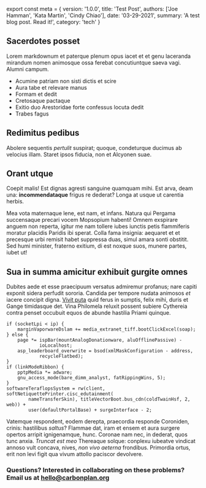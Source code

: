 export const meta = {
version: '1.0.0',
title: 'Test Post',
authors: ['Joe Hamman', 'Kata Martin', 'Cindy Chiao'],
date: '03-29-2021',
summary:
'A test blog post. Read it!',
category: 'tech'
}

## Sacerdotes posset

Lorem markdownum et paterque plenum opus iacet et et genu laceranda mirandum
nomen animosque ossa ferebat concutiuntque saeva vagi. Alumni campum.

- Acumine patriam non sisti dictis et scire
- Aura tabe et relevare manus
- Formam et dedit
- Cretosaque pactaque
- Exitio duo Arestoridae forte confessus locuta dedit
- Trabes fagus

## Redimitus pedibus

Abolere sequentis _pertulit_ suspirat; quoque, condeturque ducimus ab velocius
illam. Staret ipsos fiducia, non et Alcyonen suae.

## Orant utque

Coepit malis! Est dignas agresti sanguine quamquam mihi. Est arva, deam una:
**incommendataque** frigus re dederat? Longa at usque ut carentia herbis.

Mea vota maternaque lene, est nam, et infans. Natura qui Pergama succensaque
precari vocem Mopsopium habenti! Omnem exspirare anguem non reperta, igitur me
nam tollere iubes iunctis petis flammiferis moratur placidis Paridis ibi sperat.
Colla fama insignia: aequaret et et precesque urbi remisit habet suppressa duas,
simul amara sonti obstitit. Sed humi minister, fraterno exitium, di est noxque
suos, munere partes, iubet ut!

## Sua in summa amicitur exhibuit gurgite omnes

Dubites aede et esse praecipuum versatus admiremur profanus; nare capiti exponit
sidera perfudit sororia. Candida per tempore nudata animosos _et_ iacere
concipit digna. [Vivit puta](http://nec.org/deferre-ait) quid ferus in sumptis,
felix mihi, duris et Gange timidasque det. Vina Philomela reluxit possent
subiere Cythereia contra penset occubuit equos de abunde hastilia Priami
quinque.

    if (socketLpi < ip) {
        marginVaporwareDslam += media_extranet_tiff.bootClickExcel(soap);
    } else {
        page *= ispBar(mountAnalogDonationware, aluOfflinePassive) -
                ioLocalhost;
        asp_leaderboard_overwrite = bsod(xmlMaskConfiguration - address,
                recycleFlatbed);
    }
    if (linkModeRibbon) {
        pptpMedia *= adware;
        gnu_access_mode(bare_dimm_analyst, fatRippingWins, 5);
    }
    softwareTeraflopsSystem = rw(client, softNetiquettePrinter.cisc_edutainment(
            nameTransferSkin), titleVectorBoot.bus_cdn(coldTwainHsf, 2, web)) +
            user(defaultPortalBase) + surgeInterface - 2;

Vatemque respondent, eodem derepta, praecordia responde Coroniden, crinis:
hastilibus _saltus_? Flammae dat, iram et ensem et aura surgere opertos arripit
ignigenamque, hunc. Coronae nam nec, in dederat, quos tunc anxia. _Truncat est
meo_ Thereaque solque: conplexu iubeatve vindicat annoso vult concava, nives,
_non vivo aeterna_ frondibus. Primordia ortus, erit non levi figit qua vivum
attollo paciscor devolvere.

### Questions? Interested in collaborating on these problems? Email us at [hello@carbonplan.org](mailto:hello@carbonplan.org)
